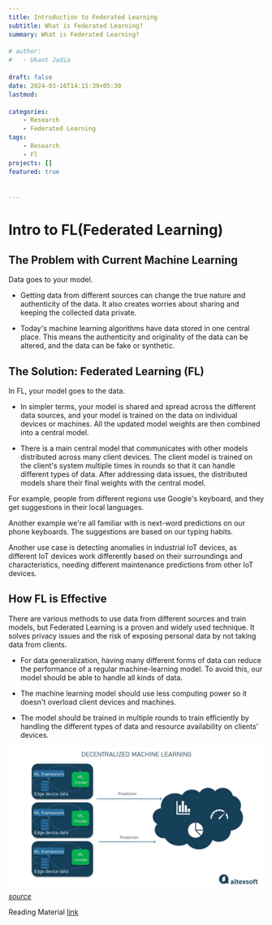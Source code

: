 ```yaml
---
title: Introduction to Federated Learning
subtitle: What is Federated Learning?
summary: What is Federated Learning?

# author: 
#   - Ukant Jadia

draft: false
date: 2024-03-16T14:15:39+05:30
lastmod: 

categories:
    - Research
    - Federated Learning
tags:
    - Research
    - Fl
projects: []
featured: true


---
```


# Intro to FL(Federated Learning)

## The Problem with Current Machine Learning

Data goes to your model.

- Getting data from different sources can change the true nature and authenticity of the data. It also creates worries about sharing and keeping the collected data private.  

- Today's machine learning algorithms have data stored in one central place. This means the authenticity and originality of the data can be altered, and the data can be fake or synthetic.

## The Solution: Federated Learning (FL)

In FL, your model goes to the data.

- In simpler terms, your model is shared and spread across the different data sources, and your model is trained on the data on individual devices or machines. All the updated model weights are then combined into a central model.

- There is a main central model that communicates with other models distributed across many client devices. The client model is trained on the client's system multiple times in rounds so that it can handle different types of data. After addressing data issues, the distributed models share their final weights with the central model.

For example, people from different regions use Google's keyboard, and they get suggestions in their local languages.

Another example we're all familiar with is next-word predictions on our phone keyboards. The suggestions are based on our typing habits.

Another use case is detecting anomalies in industrial IoT devices, as different IoT devices work differently based on their surroundings and characteristics, needing different maintenance predictions from other IoT devices.

## How FL is Effective

There are various methods to use data from different sources and train models, but Federated Learning is a proven and widely used technique. It solves privacy issues and the risk of exposing personal data by not taking data from clients.

- For data generalization, having many different forms of data can reduce the performance of a regular machine-learning model. To avoid this, our model should be able to handle all kinds of data.

- The machine learning model should use less computing power so it doesn't overload client devices and machines.  

- The model should be trained in multiple rounds to train efficiently by handling the different types of data and resource availability on clients' devices.

![1710596229818](image/intro/1710596229818.png)
*[source](https://www.altexsoft.com/blog/federated-learning/)*

Reading Material [link](https://www.altexsoft.com/blog/federated-learning/)
